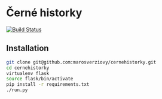 # Černé historky
[![Build Status](https://travis-ci.org/marosverziovy/cernehistorky.svg?branch=master)](https://travis-ci.org/marosverziovy/cernehistorky)

## Installation
``` bash
git clone git@github.com:marosverziovy/cernehistorky.git
cd cernehistorky
virtualenv flask
source flask/bin/activate
pip install -r requirements.txt
./run.py
```